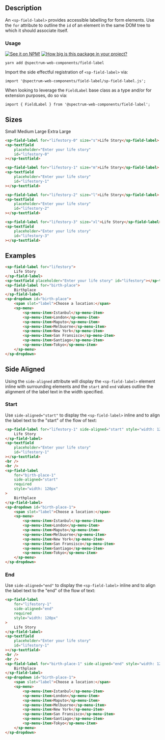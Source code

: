## Description

An `<sp-field-label>` provides accessible labelling for form elements. Use the `for` attribute to outline the `id` of an element in the same DOM tree to which it should associate itself.

### Usage

[![See it on NPM!](https://img.shields.io/npm/v/@spectrum-web-components/field-label?style=for-the-badge)](https://www.npmjs.com/package/@spectrum-web-components/field-label)
[![How big is this package in your project?](https://img.shields.io/bundlephobia/minzip/@spectrum-web-components/field-label?style=for-the-badge)](https://bundlephobia.com/result?p=@spectrum-web-components/field-label)

```
yarn add @spectrum-web-components/field-label
```

Import the side effectful registration of `<sp-field-label>` via:

```
import '@spectrum-web-components/field-label/sp-field-label.js';
```

When looking to leverage the `FieldLabel` base class as a type and/or for extension purposes, do so via:

```
import { FieldLabel } from '@spectrum-web-components/field-label';
```

## Sizes

<sp-tabs selected="m">
    <sp-tab value="s">Small</sp-tab>
    <sp-tab value="m">Medium</sp-tab>
    <sp-tab value="l">Large</sp-tab>
    <sp-tab value="xl">Extra Large</sp-tab>
</sp-tabs>

<div class="tabs--s">

```html demo
<sp-field-label for="lifestory-0" size="s">Life Story</sp-field-label>
<sp-textfield
    placeholder="Enter your life story"
    id="lifestory-0"
></sp-textfield>
```

</div>

<div class="tabs--m">

```html demo
<sp-field-label for="lifestory-1" size="m">Life Story</sp-field-label>
<sp-textfield
    placeholder="Enter your life story"
    id="lifestory-1"
></sp-textfield>
```

</div>

<div class="tabs--l">

```html demo
<sp-field-label for="lifestory-2" size="l">Life Story</sp-field-label>
<sp-textfield
    placeholder="Enter your life story"
    id="lifestory-2"
></sp-textfield>
```

</div>

<div class="tabs--xl">

```html demo
<sp-field-label for="lifestory-3" size="xl">Life Story</sp-field-label>
<sp-textfield
    placeholder="Enter your life story"
    id="lifestory-3"
></sp-textfield>
```

</div>

## Examples

```html
<sp-field-label for="lifestory">
    Life Story
</sp-field-label>
<sp-textfield placeholder="Enter your life story" id="lifestory"></sp-textfield>
<sp-field-label for="birth-place">
    Birthplace
</sp-field-label>
<sp-dropdown id="birth-place">
    <span slot="label">Choose a location:</span>
    <sp-menu>
        <sp-menu-item>Istanbul</sp-menu-item>
        <sp-menu-item>London</sp-menu-item>
        <sp-menu-item>Maputo</sp-menu-item>
        <sp-menu-item>Melbuorne</sp-menu-item>
        <sp-menu-item>New York</sp-menu-item>
        <sp-menu-item>San Fransisco</sp-menu-item>
        <sp-menu-item>Santiago</sp-menu-item>
        <sp-menu-item>Tokyo</sp-menu-item>
    </sp-menu>
</sp-dropdown>
```

## Side Aligned

Using the `side-aligned` attribute will display the `<sp-field-label>` element inline with surrounding elements and the `start` and `end` values outline the alignment of the label text in the width specified.

### Start

Use `side-aligned="start"` to display the `<sp-field-label>` inline and to align the label text to the "start" of the flow of text:

```html
<sp-field-label for="lifestory-1" side-aligned="start" style="width: 120px">
    Life Story
</sp-field-label>
<sp-textfield
    placeholder="Enter your life story"
    id="lifestory-1"
></sp-textfield>
<br />
<br />
<sp-field-label
    for="birth-place-1"
    side-aligned="start"
    required
    style="width: 120px"
>
    Birthplace
</sp-field-label>
<sp-dropdown id="birth-place-1">
    <span slot="label">Choose a location:</span>
    <sp-menu>
        <sp-menu-item>Istanbul</sp-menu-item>
        <sp-menu-item>London</sp-menu-item>
        <sp-menu-item>Maputo</sp-menu-item>
        <sp-menu-item>Melbuorne</sp-menu-item>
        <sp-menu-item>New York</sp-menu-item>
        <sp-menu-item>San Fransisco</sp-menu-item>
        <sp-menu-item>Santiago</sp-menu-item>
        <sp-menu-item>Tokyo</sp-menu-item>
    </sp-menu>
</sp-dropdown>
```

### End

Use `side-aligned="end"` to display the `<sp-field-label>` inline and to align the label text to the "end" of the flow of text:

```html
<sp-field-label
    for="lifestory-1"
    side-aligned="end"
    required
    style="width: 120px"
>
    Life Story
</sp-field-label>
<sp-textfield
    placeholder="Enter your life story"
    id="lifestory-1"
></sp-textfield>
<br />
<br />
<sp-field-label for="birth-place-1" side-aligned="end" style="width: 120px">
    Birthplace
</sp-field-label>
<sp-dropdown id="birth-place-1">
    <span slot="label">Choose a location:</span>
    <sp-menu>
        <sp-menu-item>Istanbul</sp-menu-item>
        <sp-menu-item>London</sp-menu-item>
        <sp-menu-item>Maputo</sp-menu-item>
        <sp-menu-item>Melbuorne</sp-menu-item>
        <sp-menu-item>New York</sp-menu-item>
        <sp-menu-item>San Fransisco</sp-menu-item>
        <sp-menu-item>Santiago</sp-menu-item>
        <sp-menu-item>Tokyo</sp-menu-item>
    </sp-menu>
</sp-dropdown>
```
